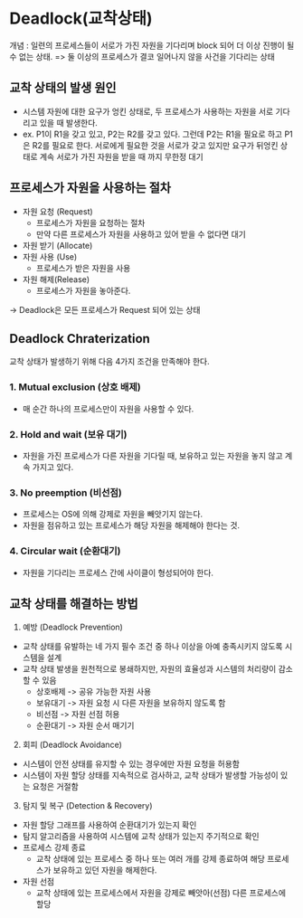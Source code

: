# Deadlock(교착상태)
개념 : 일련의 프로세스들이 서로가 가진 자원을 기다리며 block 되어 더 이상 진행이 될 수 없는 상태. => 둘 이상의 프로세스가 결코 일어나지 않을 사건을 기다리는 상태

## 교착 상태의 발생 원인
- 시스템 자원에 대한 요구가 엉킨 상태로, 두 프로세스가 사용하는 자원을 서로 기다리고 있을 때 발생한다.
- ex. P1이 R1을 갖고 있고, P2는 R2를 갖고 있다. 그런데 P2는 R1을 필요로 하고 P1은 R2를 필요로 한다. 서로에게 필요한 것을 서로가 갖고 있지만 요구가 뒤엉킨 상태로 계속 서로가 가진 자원을 받을 때 까지 무한정 대기

## 프로세스가 자원을 사용하는 절차
- 자원 요청 (Request)
  - 프로세스가 자원을 요청하는 절차
  - 만약 다른 프로세스가 자원을 사용하고 있어 받을 수 없다면 대기
- 자원 받기 (Allocate)
- 자원 사용 (Use)
  - 프로세스가 받은 자원을 사용
- 자원 해제(Release)
  - 프로세스가 자원을 놓아준다.

-> Deadlock은 모든 프로세스가 Request 되어 있는 상태

## Deadlock Chraterization

교착 상태가 발생하기 위해 다음 4가지 조건을 만족해야 한다.

### 1. Mutual exclusion (상호 배제)
- 매 순간 하나의 프로세스만이 자원을 사용할 수 있다.

### 2. Hold and wait (보유 대기)
- 자원을 가진 프로세스가 다른 자원을 기다릴 때, 보유하고 있는 자원을 놓지 않고 계속 가지고 있다.

### 3. No preemption (비선점)
- 프로세스는 OS에 의해 강제로 자원을 빼앗기지 않는다.
- 자원을 점유하고 있는 프로세스가 해당 자원을 해제해야 한다는 것.

### 4. Circular wait (순환대기)
- 자원을 기다리는 프로세스 간에 사이클이 형성되어야 한다.

## 교착 상태를 해결하는 방법
1. 예방 (Deadlock Prevention)
- 교착 상태를 유발하는 네 가지 필수 조건 중 하나 이상을 아예 충족시키지 않도록 시스템을 설계
- 교착 상태 발생을 원천적으로 봉쇄하지만, 자원의 효율성과 시스템의 처리량이 감소할 수 있음
  - 상호배제 -> 공유 가능한 자원 사용
  - 보유대기 -> 자원 요청 시 다른 자원을 보유하지 않도록 함
  - 비선점 -> 자원 선점 허용
  - 순환대기 -> 자원 순서 매기기

2. 회피 (Deadlock Avoidance)
- 시스템이 안전 상태를 유지할 수 있는 경우에만 자원 요청을 허용함
- 시스템이 자원 할당 상태를 지속적으로 검사하고, 교착 상태가 발생할 가능성이 있는 요청은 거절함

3. 탐지 및 복구 (Detection & Recovery)
- 자원 할당 그래프를 사용하여 순환대기가 있는지 확인
- 탐지 알고리즘을 사용하여 시스템에 교착 상태가 있는지 주기적으로 확인
- 프로세스 강제 종료
  - 교착 상태에 있는 프로세스 중 하나 또는 여러 개를 강제 종료하여 해당 프로세스가 보유하고 있던 자원을 해제한다.
- 자원 선점
  - 교착 상태에 있는 프로세스에서 자원을 강제로 빼앗아(선점) 다른 프로세스에 할당
